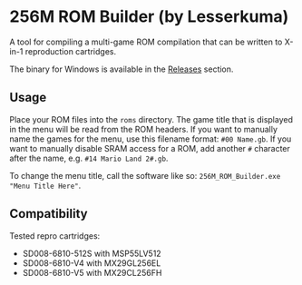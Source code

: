 # 256M ROM Builder (by Lesserkuma)

A tool for compiling a multi-game ROM compilation that can be written to X-in-1 reproduction cartridges.

The binary for Windows is available in the [Releases](https://github.com/lesserkuma/256M_ROM_Builder/releases) section.

## Usage

Place your ROM files into the `roms` directory. The game title that is displayed in the menu will be read from the ROM headers. If you want to manually name the games for the menu, use this filename format: `#00 Name.gb`. If you want to manually disable SRAM access for a ROM, add another `#` character after the name, e.g. `#14 Mario Land 2#.gb`.

To change the menu title, call the software like so: `256M_ROM_Builder.exe "Menu Title Here"`.

## Compatibility
Tested repro cartridges:
- SD008-6810-512S with MSP55LV512
- SD008-6810-V4 with MX29GL256EL
- SD008-6810-V5 with MX29CL256FH
